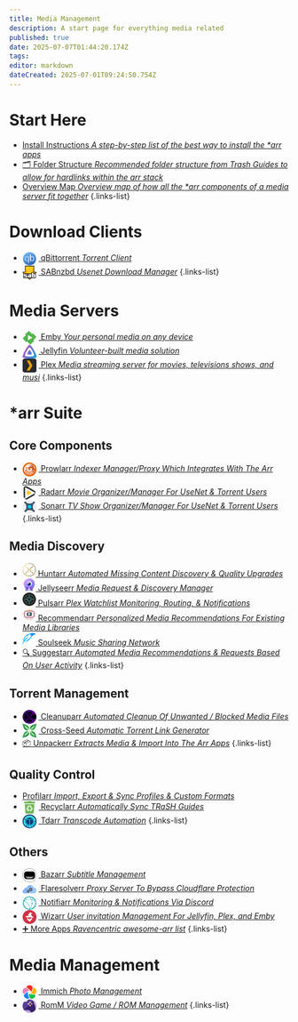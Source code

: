 ```yaml
---
title: Media Management
description: A start page for everything media related
published: true
date: 2025-07-07T01:44:20.174Z
tags: 
editor: markdown
dateCreated: 2025-07-01T09:24:50.754Z
---
```


# Start Here
- [<span class="mdi mdi-format-list-numbered"></span> Install Instructions *A step-by-step list of the best way to install the \*arr apps*](/InstallInstructions)
- [🗂️ Folder Structure *Recommended folder structure from Trash Guides to allow for hardlinks within the arr stack*](/Folder-Structure)
- [<span class="mdi mdi-map"></span> Overview Map *Overview map of how all the \*arr components of a media server fit together*](/OverviewMap)
{.links-list}


# Download Clients
- [<img src="/qbittorrent.png" width="25" style="vertical-align:middle;margin-right:4px"> qBittorrent *Torrent Client*](/qBittorrent)
- [<img src="/sabnzbd.png" width="25" style="vertical-align:middle;margin-right:4px"> SABnzbd *Usenet Download Manager*](/sabnzbd)
{.links-list}

# Media Servers
- [<img src="/emby.png" width="25" style="vertical-align:middle;margin-right:4px"> Emby *Your personal media on any device*](/Emby)
- [<img src="/jellyfin.png" width="25" style="vertical-align:middle;margin-right:4px"> Jellyfin *Volunteer-built media solution*](/jellyfin)
- [<img src="/plex.png" width="25" style="vertical-align:middle;margin-right:4px"> Plex  *Media streaming server for movies, televisions shows, and musi*](/plex)
{.links-list}

# \*arr Suite
## Core Components
- [<img src="/prowlarr.png" width="25" style="vertical-align:middle;margin-right:4px"> Prowlarr *Indexer Manager/Proxy Which Integrates With The Arr Apps*](/Prowlarr)
- [<img src="/radarr.png" width="25" style="vertical-align:middle;margin-right:4px"> Radarr *Movie Organizer/Manager For UseNet & Torrent Users*](/radarr)
- [<img src="/sonarr.png" width="25" style="vertical-align:middle;margin-right:4px"> Sonarr *TV Show Organizer/Manager For UseNet & Torrent Users*](/Sonarr)
{.links-list}

## Media Discovery
- [<img src="/huntarr.png" alt="Huntarr" width="24"> Huntarr *Automated Missing Content Discovery & Quality Upgrades*](/huntarr)
- [<img src="/jellyseerr.png" alt="Jellyseerr" width="24"> Jellyseerr *Media Request & Discovery Manager*](/jellyseerr)
- [<img src="/pulsarr.png" alt="Pulsarr" width="24"> Pulsarr *Plex Watchlist Monitoring, Routing, & Notifications*](/pulsarr)
- [<img src="/recommendarr.png" alt="Recommendarr" width="24"> Recommendarr *Personalized Media Recommendations For Existing Media Libraries*](/recommendarr)
- [<img src="/slskd.png" alt="Soulseek" width="24"> Soulseek *Music Sharing Network*](/soulseek)
- [🔍 Suggestarr *Automated Media Recommendations & Requests Based On User Activity*](/suggestarr)
{.links-list}


## Torrent Management
- [<img src="/cleanuparr.png" width="25" style="vertical-align:middle;margin-right:4px"> Cleanuparr *Automated Cleanup Of Unwanted / Blocked Media Files*](/cleanuparr)
- [<img src="/cross-seed.png" width="25" style="vertical-align:middle;margin-right:4px"> Cross-Seed *Automatic Torrent Link Generator*](/crossseed)
- [📦 Unpackerr *Extracts Media & Import Into The Arr Apps*](/Unpackerr)
{.links-list}

## Quality Control
- [<span class="mdi mdi-tune-vertical-variant"></span> Profilarr *Import, Export & Sync Profiles & Custom Formats*](/profilarr)
- [<img src="/recyclarr.png" width="25" style="vertical-align:middle;margin-right:4px"> Recyclarr *Automatically Sync TRaSH Guides*](/Recyclarr)
- [<img src="/tdarr.png" width="25" style="vertical-align:middle;margin-right:4px"> Tdarr *Transcode Automation*](/tdarr)
{.links-list}

## Others

- [<img src="/bazarr.png" width="25" style="vertical-align:middle;margin-right:4px"> Bazarr *Subtitle Management*](/bazarr)
- [<img src="/flaresolverr.png" width="25" style="vertical-align:middle;margin-right:4px"> Flaresolverr *Proxy Server To Bypass Cloudflare Protection*](/Flaresolverr)
- [<img src="/notifiarr.png" width="25" style="vertical-align:middle;margin-right:4px"> Notifiarr *Monitoring & Notifications Via Discord*](/notifiarr)
- [<img src="/wizarr.png" width="25" style="vertical-align:middle;margin-right:4px"> Wizarr *User invitation Management For Jellyfin, Plex, and Emby*](/wizarr)
- [➕ More Apps *Ravencentric awesome-arr list*](/ravencentric)
{.links-list}

# Media Management
- [<img src="/immich.png" width="25" style="vertical-align:middle;margin-right:4px"> Immich *Photo Management*](/immich)
- [<img src="/romm.png" width="25" style="vertical-align:middle;margin-right:4px"> RomM *Video Game / ROM Management*](/romm)
{.links-list}
